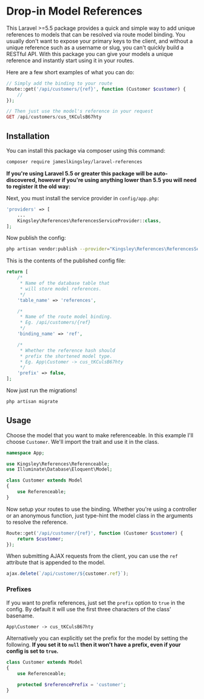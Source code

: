# Drop-in Model References

This Laravel >=5.5 package provides a quick and simple way to add unique references to models that can be resolved via route model binding. You usually don't want to expose your primary keys to the client, and without a unique reference such as a username or slug, you can't quickly build a RESTful API. With this package you can give your models a unique reference and instantly start using it in your routes.

Here are a few short examples of what you can do:

```php
// Simply add the binding to your route
Route::get('/api/customers/{ref}', function (Customer $customer) {
    //
});

// Then just use the model's reference in your request
GET /api/customers/cus_tKCulsB67hty
```

## Installation

You can install this package via composer using this command:

```bash
composer require jameslkingsley/laravel-references
```

**If you're using Laravel 5.5 or greater this package will be auto-discovered, however if you're using anything lower than 5.5 you will need to register it the old way:**

Next, you must install the service provider in `config/app.php`:

```php
'providers' => [
    ...
    Kingsley\References\ReferencesServiceProvider::class,
];
```

Now publish the config:

```bash
php artisan vendor:publish --provider="Kingsley\References\ReferencesServiceProvider"
```

This is the contents of the published config file:

```php
return [
    /*
     * Name of the database table that
     * will store model references.
     */
    'table_name' => 'references',

    /*
     * Name of the route model binding.
     * Eg. /api/customers/{ref}
     */
    'binding_name' => 'ref',

    /*
     * Whether the reference hash should
     * prefix the shortened model type.
     * Eg. App\Customer -> cus_tKCulsB67hty
     */
    'prefix' => false,
];
```

Now just run the migrations!

```bash
php artisan migrate
```

## Usage

Choose the model that you want to make referenceable. In this example I'll choose `Customer`. We'll import the trait and use it in the class.

```php
namespace App;

use Kingsley\References\Referenceable;
use Illuminate\Database\Eloquent\Model;

class Customer extends Model
{
    use Referenceable;
}
```

Now setup your routes to use the binding. Whether you're using a controller or an anonymous function, just type-hint the model class in the arguments to resolve the reference.

```php
Route::get('/api/customer/{ref}', function (Customer $customer) {
    return $customer;
});
```

When submitting AJAX requests from the client, you can use the `ref` attribute that is appended to the model.

```js
ajax.delete(`/api/customer/${customer.ref}`);
```

### Prefixes

If you want to prefix references, just set the `prefix` option to `true` in the config. By default it will use the first three characters of the class' basename.

```php
App\Customer -> cus_tKCulsB67hty
```

Alternatively you can explicitly set the prefix for the model by setting the following.
**If you set it to `null` then it won't have a prefix, even if your config is set to `true`.**

```php
class Customer extends Model
{
    use Referenceable;

    protected $referencePrefix = 'customer';
}
```
